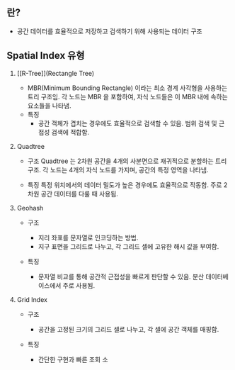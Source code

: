 
## 란?

* 공간 데이터를 효율적으로 저장하고 검색하기 위해 사용되는 데이터 구조

## Spatial Index 유형

1. [[R-Tree]](Rectangle Tree)
	* MBR(Minimum Bounding Rectangle) 이라는 최소 경계 사각형을 사용하는 트리 구조임. 
	  각 노드는 MBR 을 포함하여, 자식 노드들은 이 MBR 내에 속하는 요소들을 나타냄.
	* 특징
		* 공간 객체가 겹치는 경우에도 효율적으로 검색할 수 있음. 범위 검색 및 근접성 검색에 적합함.

2. Quadtree
	* 구조
		Quadtree 는 2차원 공간을 4개의 사분면으로 재귀적으로 분할하는 트리구조. 각 노드는 4개의 자식 노드를 가지며, 공간의 특정 영역을 나타냄.
	
	* 특징
		특정 위치에서의 데이터 밀도가 높은 경우에도 효율적으로 작동함. 주로 2차원 공간 데이터를 다룰 때 사용됨.

3. Geohash
	* 구조
		* 지리 좌표를 문자열로 인코딩하는 방법.
		* 지구 표면을 그리드로 나누고, 각 그리드 셀에 고유한 해시 값을 부여함.
	
	* 특징
		* 문자열 비교를 통해 공간적 근접성을 빠르게 판단할 수 있음. 분산 데이터베이스에서 주로 사용됨.

4. Grid Index
	* 구조
		* 공간을 고정된 크기의 그리드 셀로 나누고, 각 셀에 공간 객체를 매핑함.
	
	* 특징
		* 간단한 구현과 빠른 조회 소
